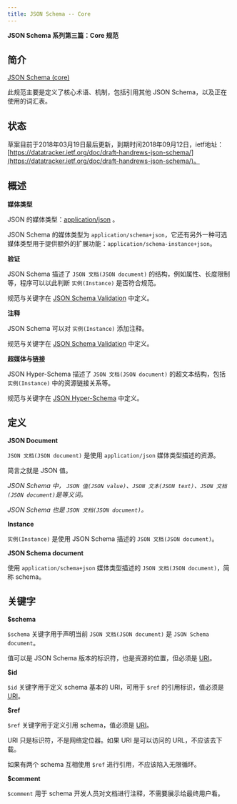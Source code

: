 ```yaml
---
title: JSON Schema -- Core
---
```


**JSON Schema 系列第三篇：Core 规范**

<!--more-->  

## 简介

[JSON Schema (core)](https://datatracker.ietf.org/doc/draft-handrews-json-schema/)

此规范主要是定义了核心术语、机制，包括引用其他 JSON Schema，以及正在使用的词汇表。

## 状态

草案目前于2018年03月19日最后更新，到期时间2018年09月12日，ietf地址：[https://datatracker.ietf.org/doc/draft-handrews-json-schema/](https://datatracker.ietf.org/doc/draft-handrews-json-schema/)。

## 概述

**媒体类型**

JSON 的媒体类型：[application/json](https://tools.ietf.org/html/rfc8259#section-1.2) 。

JSON Schema 的媒体类型为 `application/schema+json`，它还有另外一种可选媒体类型用于提供额外的扩展功能：`application/schema-instance+json`。

**验证**

JSON Schema 描述了 `JSON 文档(JSON document)` 的结构，例如属性、长度限制等，程序可以以此判断 `实例(Instance)` 是否符合规范。

规范与关键字在 [JSON Schema Validation](https://datatracker.ietf.org/doc/draft-handrews-json-schema-validation/) 中定义。

**注释**

JSON Schema 可以对 `实例(Instance)` 添加注释。

规范与关键字在 [JSON Schema Validation](https://datatracker.ietf.org/doc/draft-handrews-json-schema-validation/) 中定义。

**超媒体与链接**

JSON Hyper-Schema 描述了  `JSON 文档(JSON document)` 的超文本结构，包括 `实例(Instance)` 中的资源链接关系等。

规范与关键字在 [JSON Hyper-Schema](https://datatracker.ietf.org/doc/draft-handrews-json-schema-hyperschema/) 中定义。

## 定义

**JSON Document**

`JSON 文档(JSON document)` 是使用 `application/json` 媒体类型描述的资源。

简言之就是 JSON 值。

*JSON Schema 中， `JSON 值(JSON value)`、`JSON 文本(JSON text)`、`JSON 文档(JSON document)`是等义词。*

*JSON Schema 也是 `JSON 文档(JSON document)`。*

**Instance**

`实例(Instance)` 是使用 JSON Schema 描述的 `JSON 文档(JSON document)`。

**JSON Schema document**

使用 `application/schema+json` 媒体类型描述的 `JSON 文档(JSON document)`，简称 schema。

## 关键字

**$schema**

`$schema` 关键字用于声明当前 `JSON 文档(JSON document)` 是 `JSON Schema document`。

值可以是 JSON Schema 版本的标识符，也是资源的位置，但必须是 [URI](https://tools.ietf.org/html/rfc3986)。

**$id**

`$id` 关键字用于定义 schema 基本的 URI，可用于 `$ref` 的引用标识，值必须是 [URI](https://tools.ietf.org/html/rfc3986)。

**$ref**

`$ref` 关键字用于定义引用 schema，值必须是 [URI](https://tools.ietf.org/html/rfc3986)。

URI 只是标识符，不是网络定位器。如果 URI 是可以访问的 URL，不应该去下载。

如果有两个 schema 互相使用 `$ref` 进行引用，不应该陷入无限循环。

**$comment**

`$comment` 用于 schema 开发人员对文档进行注释，不需要展示给最终用户看。
